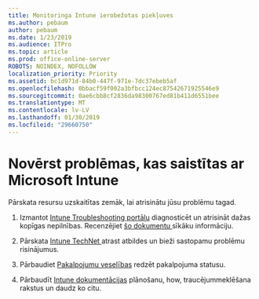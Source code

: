 ```yaml
---
title: Monitoringa Intune ierobežotas piekļuves
ms.author: pebaum
author: pebaum
ms.date: 1/23/2019
ms.audience: ITPro
ms.topic: article
ms.prod: office-online-server
ROBOTS: NOINDEX, NOFOLLOW
localization_priority: Priority
ms.assetid: bc1d971d-84b0-447f-971e-7dc37ebeb5af
ms.openlocfilehash: 0bbacf59f002a3bfbcc124ec87542671925546e9
ms.sourcegitcommit: 0ae6cbb8cf2836da98300767ed81b411d6551bee
ms.translationtype: MT
ms.contentlocale: lv-LV
ms.lasthandoff: 01/30/2019
ms.locfileid: "29660750"
---
```

# <a name="troubleshoot-issues-with-microsoft-intune"></a>Novērst problēmas, kas saistītas ar Microsoft Intune

Pārskata resursu uzskaitītas zemāk, lai atrisinātu jūsu problēmu tagad.
  
1. Izmantot [Intune Troubleshooting portālu](https://devicemanagement.microsoft.com/#blade/Microsoft_Intune_DeviceSettings/TroubleshootBlade) diagnosticēt un atrisināt dažas kopīgas nepilnības. Recenzējiet [šo dokumentu ](https://docs.microsoft.com/intune/help-desk-operators)sīkāku informāciju.
    
2. Pārskata [Intune TechNet ](https://social.technet.microsoft.com/forums/home?forum=microsoftintuneprod)atrast atbildes un bieži sastopamu problēmu risinājumus.
    
3. Pārbaudiet [Pakalpojumu veselības](https://portal.office.com/AdminPortal/Home#/servicehealth) redzēt pakalpojuma statusu. 
    
4. Pārbaudīt [Intune dokumentācijas](https://docs.microsoft.com/intune/) plānošanu, how, traucējummeklēšana rakstus un daudz ko citu. 
    

